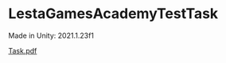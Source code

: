 # LestaGamesAcademyTestTask

Made in Unity: 2021.1.23f1

[Task.pdf](https://github.com/ZZZDanil/LestaGamesAcademyTestTask/files/9792180/Task.pdf)
